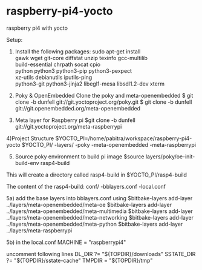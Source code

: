 # raspberry-pi4-yocto
raspberry pi4 with yocto

Setup:
1) Install the following packages:
sudo apt-get install \
     gawk wget git-core diffstat unzip texinfo gcc-multilib \
     build-essential chrpath socat cpio \
     python python3 python3-pip python3-pexpect \
     xz-utils debianutils iputils-ping \
     python3-git python3-jinja2 libegl1-mesa libsdl1.2-dev xterm

2) Poky & OpenEmbedded
Clone the poky and meta-openembedded
$ git clone -b dunfell git://git.yoctoproject.org/poky.git
$ git clone -b dunfell git://git.openembedded.org/meta-openembedded    

3) Meta layer for Raspberry pi
$git clone -b dunfell git://git.yoctoproject.org/meta-raspberrypi

4)Project Structure
$YOCTO_PI=/home/pabitra/workspace/raspberry-pi4-yocto
$YOCTO_PI/
    -layers/
        -poky
        -meta-openembedded
        -meta-raspberrypi

5) Source poky environment to build pi image
$source layers/poky/oe-init-build-env rasp4-build

This will create a directory called rasp4-build in $YOCTO_PI/rasp4-build

The content of the rasp4-build:
conf/
    -bblayers.conf
    -local.conf

5a) add the base layers into bblayers.conf using 
$bitbake-layers add-layer ../layers/meta-openembedded/meta-oe
$bitbake-layers add-layer ../layers/meta-openembedded/meta-multimedia
$bitbake-layers add-layer ../layers/meta-openembedded/meta-networking
$bitbake-layers add-layer ../layers/meta-openembedded/meta-python
$bitbake-layers add-layer ../layers/meta-raspberrypi

5b) in the local.conf 
MACHINE = "raspberrypi4"

uncomment following lines
DL_DIR ?= "${TOPDIR}/downloads"
SSTATE_DIR ?= "${TOPDIR}/sstate-cache"
TMPDIR = "${TOPDIR}/tmp"